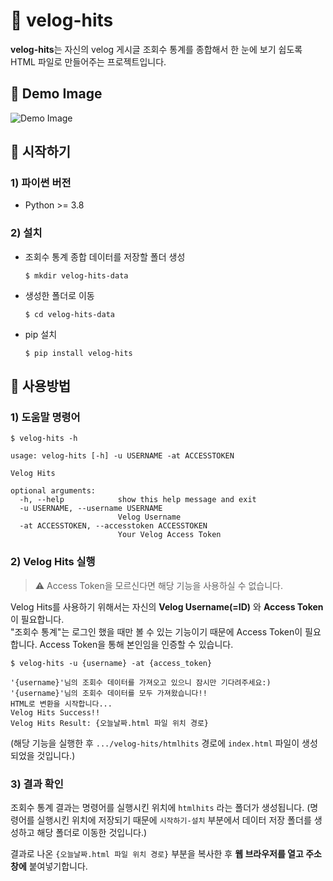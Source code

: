 # 🍕 velog-hits
**velog-hits**는 자신의 velog 게시글 조회수 통계를 종합해서 한 눈에 보기 쉽도록 HTML 파일로 만들어주는 프로젝트입니다.

## 📍 Demo Image
![Demo Image](./demo.png)

## 📍 시작하기
### 1) 파이썬 버전
- Python >= 3.8

### 2) 설치
- 조회수 통계 종합 데이터를 저장할 폴더 생성
  ```shell
  $ mkdir velog-hits-data
  ```

- 생성한 폴더로 이동
  ```shell
  $ cd velog-hits-data
  ```

- pip 설치
  ```shell
  $ pip install velog-hits
  ```

## 📍 사용방법
### 1) 도움말 명령어
```shell
$ velog-hits -h
```
```shell
usage: velog-hits [-h] -u USERNAME -at ACCESSTOKEN

Velog Hits

optional arguments:
  -h, --help            show this help message and exit
  -u USERNAME, --username USERNAME
                        Velog Username
  -at ACCESSTOKEN, --accesstoken ACCESSTOKEN
                        Your Velog Access Token
```

### 2) Velog Hits 실행

> ⚠️ Access Token을 모르신다면 해당 기능을 사용하실 수 없습니다.

Velog Hits를 사용하기 위해서는 자신의 **Velog Username(=ID)** 와 **Access Token**이 필요합니다.</br>
"조회수 통계"는 로그인 했을 때만 볼 수 있는 기능이기 때문에 Access Token이 필요합니다. Access Token을 통해 본인임을 인증할 수 있습니다.</br> 


```shell
$ velog-hits -u {username} -at {access_token}
```
```shell
'{username}'님의 조회수 데이터를 가져오고 있으니 잠시만 기다려주세요:)
'{username}'님의 조회수 데이터를 모두 가져왔습니다!!
HTML로 변환을 시작합니다...
Velog Hits Success!!
Velog Hits Result: {오늘날짜.html 파일 위치 경로}
```

(해당 기능을 실행한 후 `.../velog-hits/htmlhits` 경로에 `index.html` 파일이 생성되었을 것입니다.)

### 3) 결과 확인
조회수 통계 결과는 명령어를 실행시킨 위치에 `htmlhits` 라는 폴더가 생성됩니다. (명령어를 실행시킨 위치에 저장되기 때문에 `시작하기-설치` 부분에서 데이터 저장 폴더를 생성하고 해당 폴더로 이동한 것입니다.)

결과로 나온 `{오늘날짜.html 파일 위치 경로}` 부분을 복사한 후 **웹 브라우저를 열고 주소창에** 붙여넣기합니다.
